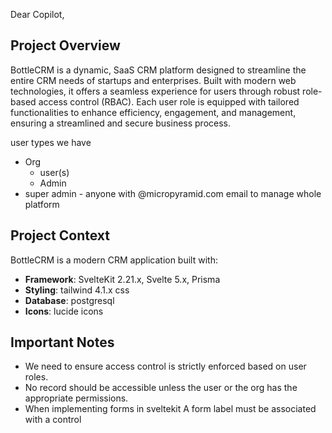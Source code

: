 Dear Copilot,

## Project Overview

BottleCRM is a dynamic, SaaS CRM platform designed to streamline the entire CRM needs of startups and enterprises. Built with modern web technologies, it offers a seamless experience for users through robust role-based access control (RBAC). Each user role is equipped with tailored functionalities to enhance efficiency, engagement, and management, ensuring a streamlined and secure business process.

user types we have
    
-   Org
    -   user(s)
    -   Admin
-   super admin - anyone with @micropyramid.com email to manage whole platform

## Project Context

BottleCRM is a modern CRM application built with:
- **Framework**: SvelteKit 2.21.x, Svelte 5.x, Prisma
- **Styling**: tailwind 4.1.x css
- **Database**: postgresql
- **Icons**: lucide icons

## Important Notes
- We need to ensure access control is strictly enforced based on user roles.
- No record should be accessible unless the user or the org has the appropriate permissions.
- When implementing forms in sveltekit A form label must be associated with a control